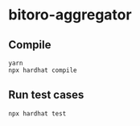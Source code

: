 # bitoro-aggregator

## Compile

```
yarn
npx hardhat compile
```

## Run test cases

```
npx hardhat test
```

